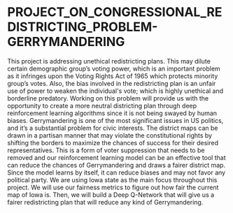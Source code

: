 # PROJECT_ON_CONGRESSIONAL_REDISTRICTING_PROBLEM-GERRYMANDERING
This project is addressing unethical redistricting plans. This may dilute certain demographic group’s voting power, which is an important problem as it infringes upon the Voting Rights Act of 1965 which protects minority group’s votes. Also, the bias involved in the redistricting plan is an unfair use of power to weaken the individual's vote; which is highly unethical and borderline predatory. Working on this problem will provide us with the opportunity to create a more neutral districting plan through deep reinforcement learning algorithms since it is not being swayed by human biases. Gerrymandering is one of the most significant issues in US politics, and it’s a substantial problem for civic interests. The district maps can be drawn in a partisan manner that may violate the constitutional rights by shifting the borders to maximize the chances of success for their desired representatives. This is a form of voter suppression that needs to be removed and our reinforcement learning model can be an effective tool that can reduce the chances of Gerrymandering and draws a fairer district map. Since the model learns by itself, it can reduce biases and may not favor any political party. We are using Iowa state as the main focus throughout this project. We will use our fairness metrics to figure out how fair the current map of Iowa is. Then, we will build a Deep Q-Network that will give us a fairer redistricting plan that will reduce any kind of Gerrymandering.
